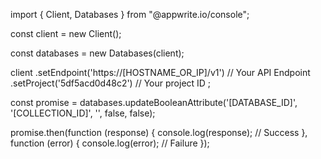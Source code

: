 import { Client, Databases } from "@appwrite.io/console";

const client = new Client();

const databases = new Databases(client);

client
    .setEndpoint('https://[HOSTNAME_OR_IP]/v1') // Your API Endpoint
    .setProject('5df5acd0d48c2') // Your project ID
;

const promise = databases.updateBooleanAttribute('[DATABASE_ID]', '[COLLECTION_ID]', '', false, false);

promise.then(function (response) {
    console.log(response); // Success
}, function (error) {
    console.log(error); // Failure
});